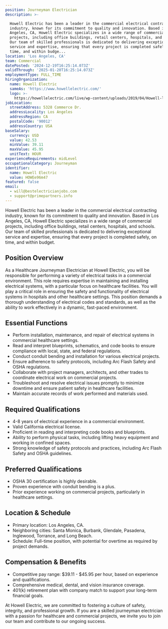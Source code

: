 ```yaml
---
position: Journeyman Electrician
description: >-

  Howell Electric has been a leader in the commercial electrical contracting
  industry, known for its commitment to quality and innovation. Based in Los
  Angeles, CA, Howell Electric specializes in a wide range of commercial
  projects, including office buildings, retail centers, hospitals, and schools.
  Our team of skilled professionals is dedicated to delivering exceptional
  service and expertise, ensuring that every project is completed safely, on
  time, and within budge...
location: 'Los Angeles, CA'
team: Commercial
datePosted: '2024-12-19T16:25:14.073Z'
validThrough: '2025-01-20T16:25:14.073Z'
employmentType: FULL_TIME
hiringOrganization:
  name: Howell Electric
  sameAs: 'https://www.howellelectric.com/'
  logo: >-
    https://howellelectric.com/live/wp-content/uploads/2019/04/Howell-logo-img.png
jobLocation:
  streetAddress: 5328 Commerce Dr.
  addressLocality: Los Angeles
  addressRegion: CA
  postalCode: '90012'
  addressCountry: USA
baseSalary:
  currency: USD
  value: 42.53
  minValue: 39.11
  maxValue: 45.95
  unitText: HOUR
experienceRequirements: midLevel
occupationalCategory: Journeyman
identifier:
  name: Howell Electric
  value: HOWEe96m47
featured: false
email:
  - will@bestelectricianjobs.com
  - support@primepartners.info
---
```




Howell Electric has been a leader in the commercial electrical contracting industry, known for its commitment to quality and innovation. Based in Los Angeles, CA, Howell Electric specializes in a wide range of commercial projects, including office buildings, retail centers, hospitals, and schools. Our team of skilled professionals is dedicated to delivering exceptional service and expertise, ensuring that every project is completed safely, on time, and within budget.

## Position Overview

As a Healthcare Journeyman Electrician at Howell Electric, you will be responsible for performing a variety of electrical tasks in a commercial environment. This role requires expertise in maintaining and installing electrical systems, with a particular focus on healthcare facilities. You will play a critical role in ensuring the safety and functionality of electrical systems in hospitals and other healthcare settings. This position demands a thorough understanding of electrical codes and standards, as well as the ability to work effectively in a dynamic, fast-paced environment.

## Essential Functions

- Perform installation, maintenance, and repair of electrical systems in commercial healthcare settings.
- Read and interpret blueprints, schematics, and code books to ensure compliance with local, state, and federal regulations.
- Conduct conduit bending and installation for various electrical projects.
- Ensure adherence to safety protocols, including Arc Flash Safety and OSHA regulations.
- Collaborate with project managers, architects, and other trades to coordinate electrical work on commercial projects.
- Troubleshoot and resolve electrical issues promptly to minimize downtime and ensure patient safety in healthcare facilities.
- Maintain accurate records of work performed and materials used.

## Required Qualifications

- 4-8 years of electrical experience in a commercial environment.
- Valid California electrical license.
- Proficient in reading and interpreting code books and blueprints.
- Ability to perform physical tasks, including lifting heavy equipment and working in confined spaces.
- Strong knowledge of safety protocols and practices, including Arc Flash Safety and OSHA guidelines.

## Preferred Qualifications

- OSHA 30 certification is highly desirable.
- Proven experience with conduit bending is a plus.
- Prior experience working on commercial projects, particularly in healthcare settings.

## Location & Schedule

- Primary location: Los Angeles, CA.
- Neighboring cities: Santa Monica, Burbank, Glendale, Pasadena, Inglewood, Torrance, and Long Beach.
- Schedule: Full-time position, with potential for overtime as required by project demands.

## Compensation & Benefits

- Competitive pay range: $39.11 - $45.95 per hour, based on experience and qualifications.
- Comprehensive medical, dental, and vision insurance coverage.
- 401(k) retirement plan with company match to support your long-term financial goals. 

At Howell Electric, we are committed to fostering a culture of safety, integrity, and professional growth. If you are a skilled journeyman electrician with a passion for healthcare and commercial projects, we invite you to join our team and contribute to our ongoing success.
